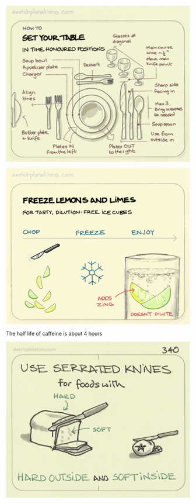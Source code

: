 ---
---

![](/static/img/set-your-table.jpeg)

![](/static/img/freeze-lemons.jpeg)

The half life of caffeine is about 4 hours 

![](/static/img/serrated-knives.jpeg)

